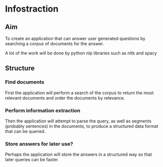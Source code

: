 # Infostraction

## Aim

To create an application that can answer user generated questions by searching a corpus of documents for the answer.

A lot of the work will be done by python nlp libraries such as nltk and spacy

## Structure

### Find documents

First the application will perform a search of the corpus to return the most relevant documents and order the documents by relevance.

### Perform information extraction

Then the application will attempt to parse the query, as well as segments (probably sentences) in the documents, to produce a structured data format that can be queried.

### Store answers for later use?

Perhaps the application will store the answers in a structured way so that later queries can be faster.
